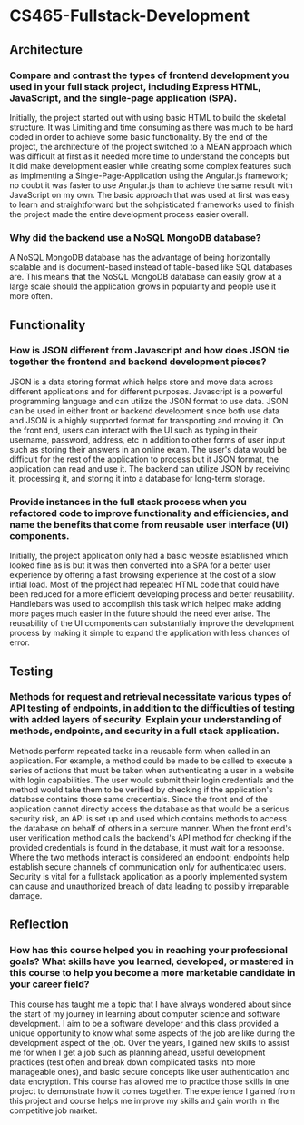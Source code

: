 # CS465-Fullstack-Development

## Architecture

### Compare and contrast the types of frontend development you used in your full stack project, including Express HTML, JavaScript, and the single-page application (SPA).

Initially, the project started out with using basic HTML to build the skeletal structure. It was Limiting and time consuming as there was much to be hard coded in order to achieve some basic functionality. By the end of the project, the architecture of the project switched to a MEAN approach which was difficult at first as it needed more time to understand the concepts but it did make development easier while creating some complex features such as implmenting a Single-Page-Application using the Angular.js framework; no doubt it was faster to use Angular.js than to achieve the same result with JavaScript on my own. The basic approach that was used at first was easy to learn and straightforward but the sohpisticated frameworks used to finish the project made the entire development process easier overall. 

### Why did the backend use a NoSQL MongoDB database?

A NoSQL MongoDB database has the advantage of being horizontally scalable and is document-based instead of table-based like SQL databases are. This means that the NoSQL MongoDB database can easily grow at a large scale should the application grows in popularity and people use it more often.


## Functionality 

### How is JSON different from Javascript and how does JSON tie together the frontend and backend development pieces?

JSON is a data storing format which helps store and move data across different applications and for different purposes. Javascript is a powerful programming language and can utilize the JSON format to use data. JSON can be used in either front or backend development since both use data and JSON is a highly supported format for transporting and moving it. On the front end, users can interact with the UI such as typing in their username, password, address, etc in addition to other forms of user input such as storing their answers in an online exam. The user's data would be difficult for the rest of the application to process but it JSON format, the application can read and use it. The backend can utilize JSON by receiving it, processing it, and storing it into a database for long-term storage.  

### Provide instances in the full stack process when you refactored code to improve functionality and efficiencies, and name the benefits that come from reusable user interface (UI) components.

Initially, the project application only had a basic website established which looked fine as is but it was then converted into a SPA for a better user experience by offering a fast browsing experience at the cost of a slow intial load. Most of the project had repeated HTML code that could have been reduced for a more efficient developing process and better reusability. Handlebars was used to accomplish this task which helped make adding more pages much easier in the future should the need ever arise. The reusability of the UI components can substantially improve the development process by making it simple to expand the application with less chances of error. 

## Testing

### Methods for request and retrieval necessitate various types of API testing of endpoints, in addition to the difficulties of testing with added layers of security. Explain your understanding of methods, endpoints, and security in a full stack application.

Methods perform repeated tasks in a reusable form when called in an application. For example, a method could be made to be called to execute a series of actions that must be taken when authenticating a user in a website with login capabilities. The user would submit their login credentials and the method would take them to be verified by checking if the application's database contains those same credentials. Since the front end of the application cannot directly access the database as that would be a serious security risk, an API is set up and used which contains methods to access the database on behalf of others in a sercure manner. When the front end's user verification method calls the backend's API method for checking if the provided credentials is found in the database, it must wait for a response. Where the two methods interact is considered an endpoint; endpoints help establish secure channels of communication only for authenticated users. Security is vital for a fullstack application as a poorly implemented system can cause and unauthorized breach of data leading to possibly irreparable damage. 

## Reflection

### How has this course helped you in reaching your professional goals? What skills have you learned, developed, or mastered in this course to help you become a more marketable candidate in your career field?

This course has taught me a topic that I have always wondered about since the start of my journey in learning about computer science and software development. I aim to be a software developer and this class provided a unique opportunity to know what some aspects of the job are like during the development aspect of the job. Over the years, I gained new skills to assist me for when I get a job such as planning ahead, useful development practices (test often and break down complicated tasks into more manageable ones), and basic secure concepts like user authentication and data encryption. This course has allowed me to practice those skills in one project to demonstrate how it comes together. The experience I gained from this project and course helps me improve my skills and gain worth in the competitive job market.  
